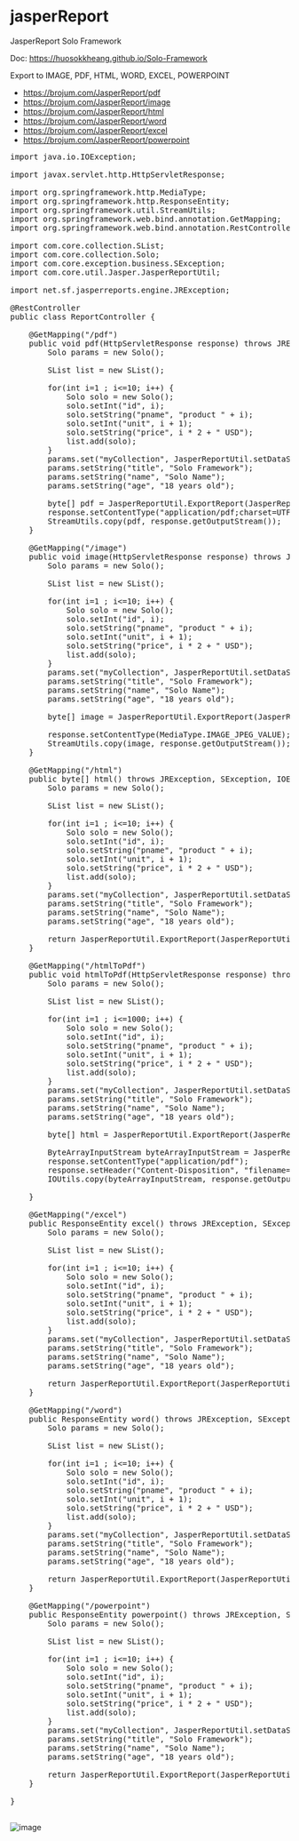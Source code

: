# jasperReport
JasperReport Solo Framework

Doc: https://huosokkheang.github.io/Solo-Framework

Export to IMAGE, PDF, HTML, WORD, EXCEL, POWERPOINT

- https://brojum.com/JasperReport/pdf
- https://brojum.com/JasperReport/image
- https://brojum.com/JasperReport/html
- https://brojum.com/JasperReport/word
- https://brojum.com/JasperReport/excel
- https://brojum.com/JasperReport/powerpoint

<pre>
import java.io.IOException;

import javax.servlet.http.HttpServletResponse;

import org.springframework.http.MediaType;
import org.springframework.http.ResponseEntity;
import org.springframework.util.StreamUtils;
import org.springframework.web.bind.annotation.GetMapping;
import org.springframework.web.bind.annotation.RestController;

import com.core.collection.SList;
import com.core.collection.Solo;
import com.core.exception.business.SException;
import com.core.util.Jasper.JasperReportUtil;

import net.sf.jasperreports.engine.JRException;

@RestController
public class ReportController {
	
	@GetMapping("/pdf")
	public void pdf(HttpServletResponse response) throws JRException, SException, IOException{
		Solo params = new Solo();
		
		SList list = new SList();
		
		for(int i=1 ; i<=10; i++) {
			Solo solo = new Solo();
			solo.setInt("id", i);
			solo.setString("pname", "product " + i);
			solo.setInt("unit", i + 1);
			solo.setString("price", i * 2 + " USD");
			list.add(solo);
		}		
		params.set("myCollection", JasperReportUtil.setDataSource(list));
		params.setString("title", "Solo Framework");
		params.setString("name", "Solo Name");
		params.setString("age", "18 years old");
		
		byte[] pdf = JasperReportUtil.ExportReport(JasperReportUtil.PDF, params, "jasper/test", "pdfFileName").getBody();
		response.setContentType("application/pdf;charset=UTF-8");
        StreamUtils.copy(pdf, response.getOutputStream());
	}
	
	@GetMapping("/image")
	public void image(HttpServletResponse response) throws JRException, SException, IOException{
		Solo params = new Solo();
		
		SList list = new SList();
		
		for(int i=1 ; i<=10; i++) {
			Solo solo = new Solo();
			solo.setInt("id", i);
			solo.setString("pname", "product " + i);
			solo.setInt("unit", i + 1);
			solo.setString("price", i * 2 + " USD");
			list.add(solo);
		}		
		params.set("myCollection", JasperReportUtil.setDataSource(list));
		params.setString("title", "Solo Framework");
		params.setString("name", "Solo Name");
		params.setString("age", "18 years old");
		
		byte[] image = JasperReportUtil.ExportReport(JasperReportUtil.IMAGE, params, "jasper/test", "imageFileName").getBody();
		
		response.setContentType(MediaType.IMAGE_JPEG_VALUE);
        StreamUtils.copy(image, response.getOutputStream());
	}
	
	@GetMapping("/html")
	public byte[] html() throws JRException, SException, IOException{
		Solo params = new Solo();
		
		SList list = new SList();
		
		for(int i=1 ; i<=10; i++) {
			Solo solo = new Solo();
			solo.setInt("id", i);
			solo.setString("pname", "product " + i);
			solo.setInt("unit", i + 1);
			solo.setString("price", i * 2 + " USD");
			list.add(solo);
		}		
		params.set("myCollection", JasperReportUtil.setDataSource(list));
		params.setString("title", "Solo Framework");
		params.setString("name", "Solo Name");
		params.setString("age", "18 years old");

		return JasperReportUtil.ExportReport(JasperReportUtil.HTML, params, "jasper/test", "htmlFileName").getBody();
	}
	
	@GetMapping("/htmlToPdf")
	public void htmlToPdf(HttpServletResponse response) throws JRException, SException, IOException, DocumentException{
		Solo params = new Solo();
		
		SList list = new SList();
		
		for(int i=1 ; i<=1000; i++) {
			Solo solo = new Solo();
			solo.setInt("id", i);
			solo.setString("pname", "product " + i);
			solo.setInt("unit", i + 1);
			solo.setString("price", i * 2 + " USD");
			list.add(solo);
		}		
		params.set("myCollection", JasperReportUtil.setDataSource(list));
		params.setString("title", "Solo Framework");
		params.setString("name", "Solo Name");
		params.setString("age", "18 years old");

		byte[] html = JasperReportUtil.ExportReport(JasperReportUtil.HTML, params, "jasper/test", "htmlFileName").getBody();
		
		ByteArrayInputStream byteArrayInputStream = JasperReportUtil.convertHtmlToPdf(new String(html));
		response.setContentType("application/pdf");
        response.setHeader("Content-Disposition", "filename=htmlToPdf.pdf");
        IOUtils.copy(byteArrayInputStream, response.getOutputStream());
	    
	}
	
	@GetMapping("/excel")
	public ResponseEntity<byte[]> excel() throws JRException, SException, IOException{
		Solo params = new Solo();
		
		SList list = new SList();
		
		for(int i=1 ; i<=10; i++) {
			Solo solo = new Solo();
			solo.setInt("id", i);
			solo.setString("pname", "product " + i);
			solo.setInt("unit", i + 1);
			solo.setString("price", i * 2 + " USD");
			list.add(solo);
		}		
		params.set("myCollection", JasperReportUtil.setDataSource(list));
		params.setString("title", "Solo Framework");
		params.setString("name", "Solo Name");
		params.setString("age", "18 years old");
		
		return JasperReportUtil.ExportReport(JasperReportUtil.EXCEL, params, "jasper/test", "ExcelFileName");
	}
	
	@GetMapping("/word")
	public ResponseEntity<byte[]> word() throws JRException, SException, IOException{
		Solo params = new Solo();
		
		SList list = new SList();
		
		for(int i=1 ; i<=10; i++) {
			Solo solo = new Solo();
			solo.setInt("id", i);
			solo.setString("pname", "product " + i);
			solo.setInt("unit", i + 1);
			solo.setString("price", i * 2 + " USD");
			list.add(solo);
		}		
		params.set("myCollection", JasperReportUtil.setDataSource(list));
		params.setString("title", "Solo Framework");
		params.setString("name", "Solo Name");
		params.setString("age", "18 years old");
		
		return JasperReportUtil.ExportReport(JasperReportUtil.WORD, params, "jasper/test", "wordFileName");
	}
	
	@GetMapping("/powerpoint")
	public ResponseEntity<byte[]> powerpoint() throws JRException, SException, IOException{
		Solo params = new Solo();
		
		SList list = new SList();
		
		for(int i=1 ; i<=10; i++) {
			Solo solo = new Solo();
			solo.setInt("id", i);
			solo.setString("pname", "product " + i);
			solo.setInt("unit", i + 1);
			solo.setString("price", i * 2 + " USD");
			list.add(solo);
		}		
		params.set("myCollection", JasperReportUtil.setDataSource(list));
		params.setString("title", "Solo Framework");
		params.setString("name", "Solo Name");
		params.setString("age", "18 years old");
		
		return JasperReportUtil.ExportReport(JasperReportUtil.POWERPOINT, params, "jasper/test", "powerPointFileName");
	}

}

</pre>

![image](https://user-images.githubusercontent.com/35053923/220713972-0f170699-0f37-4625-af6e-ebd30ee9bbf3.png)

